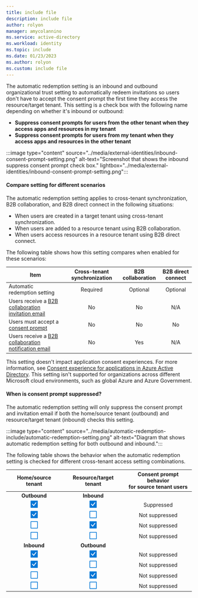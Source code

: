 ```yaml
---
title: include file
description: include file
author: rolyon
manager: amycolannino
ms.service: active-directory
ms.workload: identity
ms.topic: include
ms.date: 01/23/2023
ms.author: rolyon
ms.custom: include file
---
```


The automatic redemption setting is an inbound and outbound organizational trust setting to automatically redeem invitations so users don't have to accept the consent prompt the first time they access the resource/target tenant. This setting is a check box with the following name depending on whether it's inbound or outbound:

- **Suppress consent prompts for users from the other tenant when they access apps and resources in my tenant**
- **Suppress consent prompts for users from my tenant when they access apps and resources in the other tenant**

:::image type="content" source="../media/external-identities/inbound-consent-prompt-setting.png" alt-text="Screenshot that shows the inbound suppress consent prompt check box." lightbox="../media/external-identities/inbound-consent-prompt-setting.png":::

#### Compare setting for different scenarios

The automatic redemption setting applies to cross-tenant synchronization, B2B collaboration, and B2B direct connect in the following situations:

- When users are created in a target tenant using cross-tenant synchronization.
- When users are added to a resource tenant using B2B collaboration.
- When users access resources in a resource tenant using B2B direct connect.

The following table shows how this setting compares when enabled for these scenarios:

| Item | Cross-tenant synchronization | B2B collaboration | B2B direct connect |
| --- | :---: | :---: | :---: |
| Automatic redemption setting | Required | Optional | Optional |
| Users receive a [B2B collaboration invitation email](../external-identities/invitation-email-elements.md) | No | No | N/A |
| Users must accept a [consent prompt](../external-identities/redemption-experience.md#consent-experience-for-the-guest) | No | No | No |
| Users receive a [B2B collaboration notification email](../external-identities/redemption-experience.md#automatic-redemption-setting) | No | Yes | N/A |

This setting doesn't impact application consent experiences. For more information, see [Consent experience for applications in Azure Active Directory](../develop/application-consent-experience.md). This setting isn't supported for organizations across different Microsoft cloud environments, such as global Azure and Azure Government.

#### When is consent prompt suppressed?

The automatic redemption setting will only suppress the consent prompt and invitation email if both the home/source tenant (outbound) and resource/target tenant (inbound) checks this setting.

:::image type="content" source="../media/automatic-redemption-include/automatic-redemption-setting.png" alt-text="Diagram that shows automatic redemption setting for both outbound and inbound.":::

The following table shows the behavior when the automatic redemption setting is checked for different cross-tenant access setting combinations.

| Home/source tenant | Resource/target tenant | Consent prompt behavior<br/>for source tenant users |
| :---: | :---: | :---: |
| **Outbound** | **Inbound** |  |
| ![Icon for check mark.](../media/automatic-redemption-include/icon-check-mark.png) | ![Icon for check mark.](../media/automatic-redemption-include/icon-check-mark.png) | Suppressed |
| ![Icon for check mark.](../media/automatic-redemption-include/icon-check-mark.png) | ![Icon for clear check mark.](../media/automatic-redemption-include/icon-check-mark-clear.png) | Not suppressed |
| ![Icon for clear check mark.](../media/automatic-redemption-include/icon-check-mark-clear.png) | ![Icon for check mark.](../media/automatic-redemption-include/icon-check-mark.png) | Not suppressed |
| ![Icon for clear check mark.](../media/automatic-redemption-include/icon-check-mark-clear.png) | ![Icon for clear check mark.](../media/automatic-redemption-include/icon-check-mark-clear.png) | Not suppressed |
| **Inbound** | **Outbound** |  |
| ![Icon for check mark.](../media/automatic-redemption-include/icon-check-mark.png) | ![Icon for check mark.](../media/automatic-redemption-include/icon-check-mark.png) | Not suppressed |
| ![Icon for check mark.](../media/automatic-redemption-include/icon-check-mark.png) | ![Icon for clear check mark.](../media/automatic-redemption-include/icon-check-mark-clear.png) | Not suppressed |
| ![Icon for clear check mark.](../media/automatic-redemption-include/icon-check-mark-clear.png) | ![Icon for check mark.](../media/automatic-redemption-include/icon-check-mark.png) | Not suppressed |
| ![Icon for clear check mark.](../media/automatic-redemption-include/icon-check-mark-clear.png) | ![Icon for clear check mark.](../media/automatic-redemption-include/icon-check-mark-clear.png) | Not suppressed |
